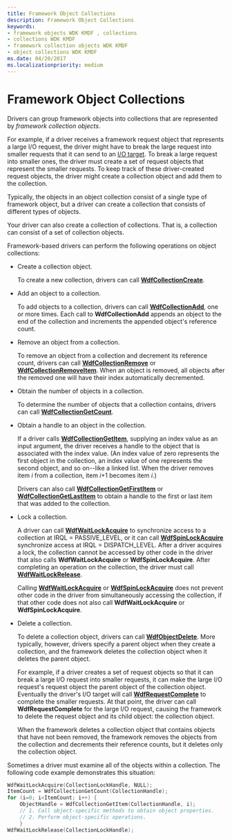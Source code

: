 ```yaml
---
title: Framework Object Collections
description: Framework Object Collections
keywords:
- framework objects WDK KMDF , collections
- collections WDK KMDF
- framework collection objects WDK KMDF
- object collections WDK KMDF
ms.date: 04/20/2017
ms.localizationpriority: medium
---
```


# Framework Object Collections





Drivers can group framework objects into collections that are represented by *framework collection objects*.

For example, if a driver receives a framework request object that represents a large I/O request, the driver might have to break the large request into smaller requests that it can send to an [I/O target](using-i-o-targets.md). To break a large request into smaller ones, the driver must create a set of request objects that represent the smaller requests. To keep track of these driver-created request objects, the driver might create a collection object and add them to the collection.

Typically, the objects in an object collection consist of a single type of framework object, but a driver can create a collection that consists of different types of objects.

Your driver can also create a collection of collections. That is, a collection can consist of a set of collection objects.

Framework-based drivers can perform the following operations on object collections:

-   Create a collection object.

    To create a new collection, drivers can call [**WdfCollectionCreate**](/windows-hardware/drivers/ddi/wdfcollection/nf-wdfcollection-wdfcollectioncreate).

-   Add an object to a collection.

    To add objects to a collection, drivers can call [**WdfCollectionAdd**](/windows-hardware/drivers/ddi/wdfcollection/nf-wdfcollection-wdfcollectionadd), one or more times. Each call to **WdfCollectionAdd** appends an object to the end of the collection and increments the appended object's reference count.

-   Remove an object from a collection.

    To remove an object from a collection and decrement its reference count, drivers can call [**WdfCollectionRemove**](/windows-hardware/drivers/ddi/wdfcollection/nf-wdfcollection-wdfcollectionremove) or [**WdfCollectionRemoveItem**](/windows-hardware/drivers/ddi/wdfcollection/nf-wdfcollection-wdfcollectionremoveitem). When an object is removed, all objects after the removed one will have their index automatically decremented.

-   Obtain the number of objects in a collection.

    To determine the number of objects that a collection contains, drivers can call [**WdfCollectionGetCount**](/windows-hardware/drivers/ddi/wdfcollection/nf-wdfcollection-wdfcollectiongetcount).

-   Obtain a handle to an object in the collection.

    If a driver calls [**WdfCollectionGetItem**](/windows-hardware/drivers/ddi/wdfcollection/nf-wdfcollection-wdfcollectiongetitem), supplying an index value as an input argument, the driver receives a handle to the object that is associated with the index value. (An index value of zero represents the first object in the collection, an index value of one represents the second object, and so on--like a linked list. When the driver removes item *i* from a collection, item *i*+1 becomes item *i*.)

    Drivers can also call [**WdfCollectionGetFirstItem**](/windows-hardware/drivers/ddi/wdfcollection/nf-wdfcollection-wdfcollectiongetfirstitem) or [**WdfCollectionGetLastItem**](/windows-hardware/drivers/ddi/wdfcollection/nf-wdfcollection-wdfcollectiongetlastitem) to obtain a handle to the first or last item that was added to the collection.

-   Lock a collection.

    A driver can call [**WdfWaitLockAcquire**](/previous-versions/ff551168(v=vs.85)) to synchronize access to a collection at IRQL = PASSIVE\_LEVEL, or it can call [**WdfSpinLockAcquire**](/previous-versions/windows/hardware/drivers/ff550040(v=vs.85)) synchronize access at IRQL = DISPATCH\_LEVEL. After a driver acquires a lock, the collection cannot be accessed by other code in the driver that also calls **WdfWaitLockAcquire** or **WdfSpinLockAcquire**. After completing an operation on the collection, the driver must call [**WdfWaitLockRelease**](/windows-hardware/drivers/ddi/wdfsync/nf-wdfsync-wdfwaitlockrelease).

    Calling [**WdfWaitLockAcquire**](/previous-versions/ff551168(v=vs.85)) or [**WdfSpinLockAcquire**](/previous-versions/windows/hardware/drivers/ff550040(v=vs.85)) does not prevent other code in the driver from simultaneously accessing the collection, if that other code does not also call **WdfWaitLockAcquire** or **WdfSpinLockAcquire**.

-   Delete a collection.

    To delete a collection object, drivers can call [**WdfObjectDelete**](/windows-hardware/drivers/ddi/wdfobject/nf-wdfobject-wdfobjectdelete). More typically, however, drivers specify a parent object when they create a collection, and the framework deletes the collection object when it deletes the parent object.

    For example, if a driver creates a set of request objects so that it can break a large I/O request into smaller requests, it can make the large I/O request's request object the parent object of the collection object. Eventually the driver's I/O target will call [**WdfRequestComplete**](/windows-hardware/drivers/ddi/wdfrequest/nf-wdfrequest-wdfrequestcomplete) to complete the smaller requests. At that point, the driver can call **WdfRequestComplete** for the large I/O request, causing the framework to delete the request object and its child object: the collection object.

    When the framework deletes a collection object that contains objects that have not been removed, the framework removes the objects from the collection and decrements their reference counts, but it deletes only the collection object.

Sometimes a driver must examine all of the objects within a collection. The following code example demonstrates this situation:

```cpp
WdfWaitLockAcquire(CollectionLockHandle, NULL);
ItemCount = WdfCollectionGetCount(CollectionHandle);
for (i=0; i<ItemCount; i++) {
    ObjectHandle = WdfCollectionGetItem(CollectionHandle, i);
    // 1. Call object-specific methods to obtain object properties.
    // 2. Perform object-specific operations.
    }
WdfWaitLockRelease(CollectionLockHandle);
```

 

